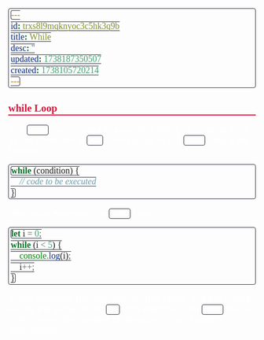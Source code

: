 ```yaml
---
id: trxs8l9mqknyoc3c5hk3q9b
title: While
desc: ''
updated: 1738187350507
created: 1738105720214
---
```


<!--#region styles-->
<style>
    * { font-size: 18px; }
    h1 {
        color: red;
        font-weight: bold;
        border-bottom: 2px solid red; 
        font-family: 'Algerian';
        text-align: center;
        font-size: 2em;
    }
    h2 { 
        color: crimson; 
        font-weight: bold;
        font-family: 'Algerian'; 
        border-bottom: 2px solid crimson;
        font-size: 1.5em;
    }
    h3 { 
        color: rgb(255, 0, 127);
        font-weight: bold;
        text-decoration: underline;
        font-size: 1.2em;
        font-size: 1.2em;
    }
    h4 { 
        color: rgb(0, 255, 255);
        font-weight: bold;
        text-decoration: underline;
        font-size: 1em; 
    }
    h5 { 
        color: darkblue;
        font-weight: bold;
        font-style: italic;
        font-size: 0.9em;
    }
    code {
        font-family: 'Cascadia Code';
        border: 1px solid #282A36; 
        border-radius: 4px; 
        padding: 1px 4px; 
    }
    pre {
        font-family: 'Cascadia Code';
        border: 1px solid #282A36; 
        border-radius: 4px; 
        padding: 1px 4px; 
    }
    p { 
        font-style: 'Cascadia Code';
        color: white;
    }
    li { 
        margin-bottom: 10px;
        font-style: italic;
        font-weight: bold;
        color: orange;
    }
    ul { 
        margin-bottom: 10px;
        font-style: italic;
        font-weight: bold;
        color: orange;
    }
    b {
        font-weight: bold;
        color: rgb(255, 0, 0); 
    }
    u {
        text-decoration: underline;
        font-weight: bold;
        font-style: italic; 
    }
    a {
        color: #98c379;
        text-decoration: none;
    }
        a:hover {
        text-decoration: underline;
    }
    i {
        font-style: italic;
        color: yellow;
    }
    blockquote {
    background: rgba(255, 0, 127, 0.1); /* Light pink background */
    border-left: 5px solid rgb(255, 0, 127); /* Bold pink left border */
    padding: 10px 15px;
    margin: 10px 0;
    font-style: italic;
    font-weight: bold;
    color: white;
    }
</style>
<!--#endregion-->

## while Loop

The `while` loop is used to execute a block of code as long as the condition is `true`. The syntax of the `while` loop is as follows:

```javascript
while (condition) {
    // code to be executed
}
```

Here is an example of a `while` loop:

```javascript
let i = 0;
while (i < 5) {
    console.log(i);
    i++;
}
```

In this example, the loop will run five times, and the output will be the same as the `for` loop example. The `while` loop is useful when the number of iterations is not known beforehand.
